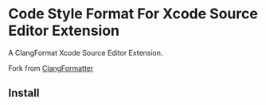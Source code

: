 Code Style Format For Xcode Source Editor Extension
===================================================

A ClangFormat Xcode Source Editor Extension. 

Fork from [ClangFormatter](http://https://github.com/BalestraPatrick/ClangFormatter)

Install
-------









